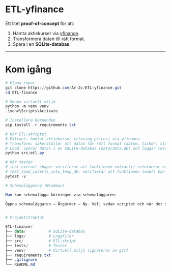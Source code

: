 # ETL-yfinance

Ett litet **proof-of-concept** för att:
1. Hämta aktiekurser via [yfinance](https://pypi.org/project/yfinance/).
2. Transformera datan till rätt format.
3. Spara i en **SQLite-databas**.

---

# Kom igång

```powershell
# Klona repot
git clone https://github.com/Ar-2c/ETL-yfinance.git
cd ETL-finance

# Skapa virtuell miljö
python -m venv venv
.\venv\Scripts\Activate

# Installera beroenden
pip install -r requirements.txt

# Kör ETL-skriptet
# Extract: hämtar aktiekurser (closing prices) via yfinance.
# Transform: säkerställer att datan får rätt format (datum, ticker, closing-pris).
# Load: sparar datan i en SQLite-databas (data/data.db) och loggar resultatet i logs/etl.log.
python src/etl.py

# Kör tester 
# test_extract_shape: verifierar att funktionen extract() returnerar en DataFrame i rätt format (kolumnerna ts, ticker, close).
# test_load_inserts_into_temp_db: verifierar att funktionen load() kan skriva in data i en SQLite-databas och att raden går att läsa tillbaka.
pytest -v

# Schemaläggning (Windows)

Man kan schemalägga körningen via schemaläggaren:

Öppna schemaläggaren → Åtgärder → Ny. Välj sedan scriptet och när det ska köras    


# Projektstruktur

ETL-finance/
├── data/          # SQLite-databas
├── logs/          # Loggfiler
├── src/           # ETL-skript
├── tests/         # Tester
├── venv/          # Virtuell miljö (ignoreras av git)
├── requirements.txt
├── .gitignore
└── README.md